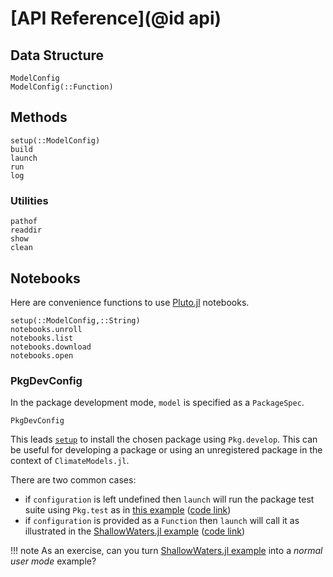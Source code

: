 
# [API Reference](@id api)

## Data Structure

```@docs
ModelConfig
ModelConfig(::Function)
```

## Methods

```@docs
setup(::ModelConfig)
build
launch
run
log
```

### Utilities

```@docs
pathof
readdir
show
clean
```

## Notebooks

Here are convenience functions to use [Pluto.jl](https://github.com/fonsp/Pluto.jl/wiki) notebooks. 

```@docs
setup(::ModelConfig,::String)
notebooks.unroll
notebooks.list
notebooks.download
notebooks.open
```

### PkgDevConfig

In the package development mode, `model` is specified as a `PackageSpec`. 

```@docs
PkgDevConfig
```

This leads [`setup`](@ref) to install the chosen package using `Pkg.develop`. This can be useful for developing a package or using an unregistered package in the context of `ClimateModels.jl`. 

There are two common cases: 

- if `configuration` is left undefined then `launch` will run the package test suite using `Pkg.test` as in [this example](../examples/defaults.html) ([code link](https://raw.githubusercontent.com/gaelforget/ClimateModels.jl/master/examples/defaults.jl))
- if `configuration` is provided as a `Function` then `launch` will call it as illustrated in the [ShallowWaters.jl example](../examples/ShallowWaters.html) ([code link](https://raw.githubusercontent.com/gaelforget/ClimateModels.jl/master/examples/ShallowWaters.jl))

!!! note 
    As an exercise, can you turn [ShallowWaters.jl example](../examples/ShallowWaters.html) into a _normal user mode_ example?
